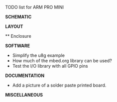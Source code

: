 TODO list for ARM PRO MINI

**SCHEMATIC**

**LAYOUT**

** Enclosure

**SOFTWARE**
* Simplify the u8g example
* How much of the mbed.org library can be used?
* Test the I/O library with all GPIO pins

**DOCUMENTATION**
* Add a picture of a solder paste printed board.

**MISCELLANEOUS**




